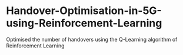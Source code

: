 # Handover-Optimisation-in-5G-using-Reinforcement-Learning
Optimised the number of handovers using the Q-Learning algorithm of Reinforcement Learning
